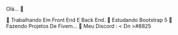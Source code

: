  Olá... 👋

🔭 Trabalhando Em Front End E Back End.
🌱 Estudando Bootstrap 5
👯 Fazendo Projetos De Fivem...
💬 Meu Discord : < Dn >#8825

